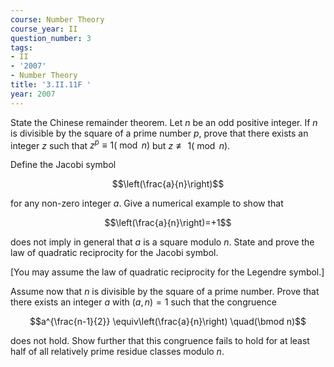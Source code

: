 ```yaml
---
course: Number Theory
course_year: II
question_number: 3
tags:
- II
- '2007'
- Number Theory
title: '3.II.11F '
year: 2007
---
```



State the Chinese remainder theorem. Let $n$ be an odd positive integer. If $n$ is divisible by the square of a prime number $p$, prove that there exists an integer $z$ such that $z^{p} \equiv 1(\bmod n)$ but $z \not \equiv 1(\bmod n)$.

Define the Jacobi symbol

$$\left(\frac{a}{n}\right)$$

for any non-zero integer $a$. Give a numerical example to show that

$$\left(\frac{a}{n}\right)=+1$$

does not imply in general that $a$ is a square modulo $n$. State and prove the law of quadratic reciprocity for the Jacobi symbol.

[You may assume the law of quadratic reciprocity for the Legendre symbol.]

Assume now that $n$ is divisible by the square of a prime number. Prove that there exists an integer $a$ with $(a, n)=1$ such that the congruence

$$a^{\frac{n-1}{2}} \equiv\left(\frac{a}{n}\right) \quad(\bmod n)$$

does not hold. Show further that this congruence fails to hold for at least half of all relatively prime residue classes modulo $n$.